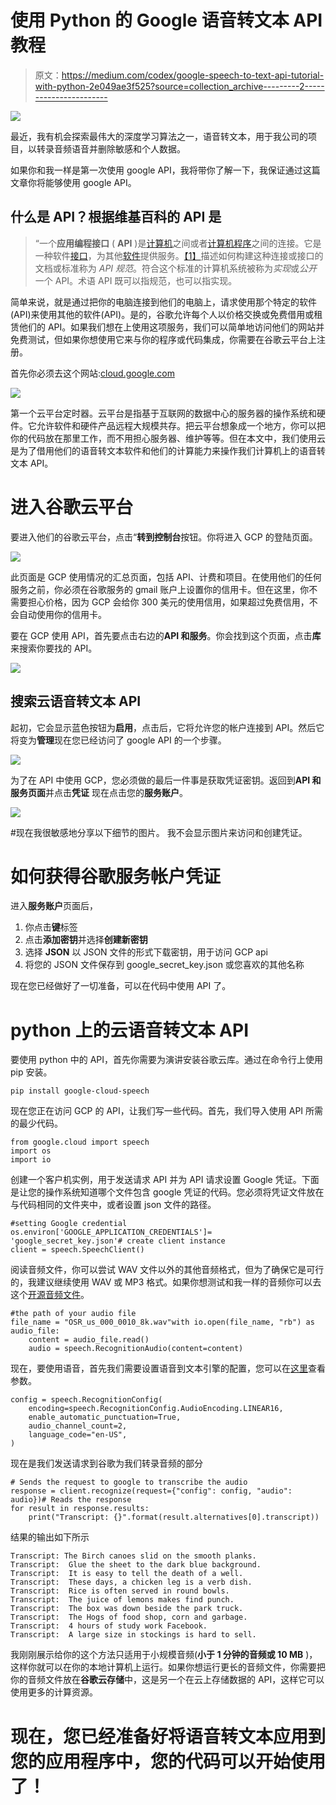 # 使用 Python 的 Google 语音转文本 API 教程

> 原文：<https://medium.com/codex/google-speech-to-text-api-tutorial-with-python-2e049ae3f525?source=collection_archive---------2----------------------->

![](img/632538278ec2d4e4768d5391da87240c.png)

最近，我有机会探索最伟大的深度学习算法之一，语音转文本，用于我公司的项目，以转录音频语音并删除敏感和个人数据。

如果你和我一样是第一次使用 google API，我将带你了解一下，我保证通过这篇文章你将能够使用 google API。

## 什么是 API？根据维基百科的 API 是

> “一个**应用编程接口** ( **API** )是[计算机](https://en.wikipedia.org/wiki/Computer)之间或者[计算机程序](https://en.wikipedia.org/wiki/Computer_program)之间的连接。它是一种软件[接口](https://en.wikipedia.org/wiki/Interface_(computing))，为其他[软件](https://en.wikipedia.org/wiki/Software)提供服务。[【1】](https://en.wikipedia.org/wiki/API#cite_note-1)描述如何构建这种连接或接口的文档或标准称为 *API 规范*。符合这个标准的计算机系统被称为*实现*或*公开*一个 API。术语 API 既可以指规范，也可以指实现。

简单来说，就是通过把你的电脑连接到他们的电脑上，请求使用那个特定的软件(API)来使用其他的软件(API)。是的，谷歌允许每个人以价格交换或免费借用或租赁他们的 API。如果我们想在上使用这项服务，我们可以简单地访问他们的网站并免费测试，但如果你想使用它来与你的程序或代码集成，你需要在谷歌云平台上注册。

首先你必须去这个网站:[cloud.google.com](http://cloud.google.com)

![](img/5afff045cb7b2321ddf31df9d6d27efa.png)

第一个云平台定时器。云平台是指基于互联网的数据中心的服务器的操作系统和硬件。它允许软件和硬件产品远程大规模共存。把云平台想象成一个地方，你可以把你的代码放在那里工作，而不用担心服务器、维护等等。但在本文中，我们使用云是为了借用他们的语音转文本软件和他们的计算能力来操作我们计算机上的语音转文本 API。

# 进入谷歌云平台

要进入他们的谷歌云平台，点击“**转到控制台**按钮。你将进入 GCP 的登陆页面。

![](img/8f9911dce7cd517aa20e4aa19bf1b9ef.png)

此页面是 GCP 使用情况的汇总页面，包括 API、计费和项目。在使用他们的任何服务之前，你必须在谷歌服务的 gmail 账户上设置你的信用卡。但在这里，你不需要担心价格，因为 GCP 会给你 300 美元的使用信用，如果超过免费信用，不会自动使用你的信用卡。

要在 GCP 使用 API，首先要点击右边的**API 和服务**。你会找到这个页面，点击**库**来搜索你要找的 API。

![](img/ab109ec2134839e39cdcfafda847bee5.png)

## 搜索云语音转文本 API

起初，它会显示蓝色按钮为**启用**，点击后，它将允许您的帐户连接到 API。然后它将变为**管理**现在您已经访问了 google API 的一个步骤。

![](img/32f59d027d0ab19c7bdd379be8028e7c.png)

为了在 API 中使用 GCP，您必须做的最后一件事是获取凭证密钥。返回到**API 和服务页面**并点击**凭证** 现在点击您的**服务账户**。

![](img/fbf76987cda314685781ad1f0673cb09.png)

#现在我很敏感地分享以下细节的图片。
我不会显示图片来访问和创建凭证。

# 如何获得谷歌服务帐户凭证

进入**服务账户**页面后，

1.  你点击**键**标签
2.  点击**添加密钥**并选择**创建新密钥**
3.  选择 **JSON** 以 JSON 文件的形式下载密钥，用于访问 GCP api
4.  将您的 JSON 文件保存到 google_secret_key.json 或您喜欢的其他名称

现在您已经做好了一切准备，可以在代码中使用 API 了。

# python 上的云语音转文本 API

要使用 python 中的 API，首先你需要为演讲安装谷歌云库。通过在命令行上使用 pip 安装。

```
pip install google-cloud-speech
```

现在您正在访问 GCP 的 API，让我们写一些代码。首先，我们导入使用 API 所需的最少代码。

```
from google.cloud import speech
import os
import io
```

创建一个客户机实例，用于发送请求 API 并为 API 请求设置 Google 凭证。下面是让您的操作系统知道哪个文件包含 google 凭证的代码。您必须将凭证文件放在与代码相同的文件夹中，或者设置 json 文件的路径。

```
#setting Google credential
os.environ['GOOGLE_APPLICATION_CREDENTIALS']= 'google_secret_key.json'# create client instance 
client = speech.SpeechClient()
```

阅读音频文件，你可以尝试 WAV 文件以外的其他音频格式，但为了确保它是可行的，我建议继续使用 WAV 或 MP3 格式。如果你想测试和我一样的音频你可以去这个[开源音频文件](https://www.voiptroubleshooter.com/open_speech/american.html)。

```
#the path of your audio file
file_name = "OSR_us_000_0010_8k.wav"with io.open(file_name, "rb") as audio_file:
    content = audio_file.read()
    audio = speech.RecognitionAudio(content=content)
```

现在，要使用语音，首先我们需要设置语音到文本引擎的配置，您可以在[这里](https://cloud.google.com/speech-to-text/docs/reference/rest/v1/RecognitionConfig)查看参数。

```
config = speech.RecognitionConfig(
    encoding=speech.RecognitionConfig.AudioEncoding.LINEAR16,
    enable_automatic_punctuation=True,
    audio_channel_count=2,
    language_code="en-US",
)
```

现在是我们发送请求到谷歌为我们转录音频的部分

```
# Sends the request to google to transcribe the audio
response = client.recognize(request={"config": config, "audio": audio})# Reads the response
for result in response.results:
    print("Transcript: {}".format(result.alternatives[0].transcript))
```

结果的输出如下所示

```
Transcript: The Birch canoes slid on the smooth planks.
Transcript:  Glue the sheet to the dark blue background.
Transcript:  It is easy to tell the death of a well.
Transcript:  These days, a chicken leg is a verb dish.
Transcript:  Rice is often served in round bowls.
Transcript:  The juice of lemons makes find punch.
Transcript:  The box was down beside the park truck.
Transcript:  The Hogs of food shop, corn and garbage.
Transcript:  4 hours of study work Facebook.
Transcript:  A large size in stockings is hard to sell.
```

我刚刚展示给你的这个方法只适用于小规模音频(**小于 1 分钟的音频或 10 MB** )，这样你就可以在你的本地计算机上运行。如果你想运行更长的音频文件，你需要把你的音频文件放在**谷歌云存储**中，这是另一个在云上存储数据的 API，这样它可以使用更多的计算资源。

# 现在，您已经准备好将语音转文本应用到您的应用程序中，您的代码可以开始使用了！